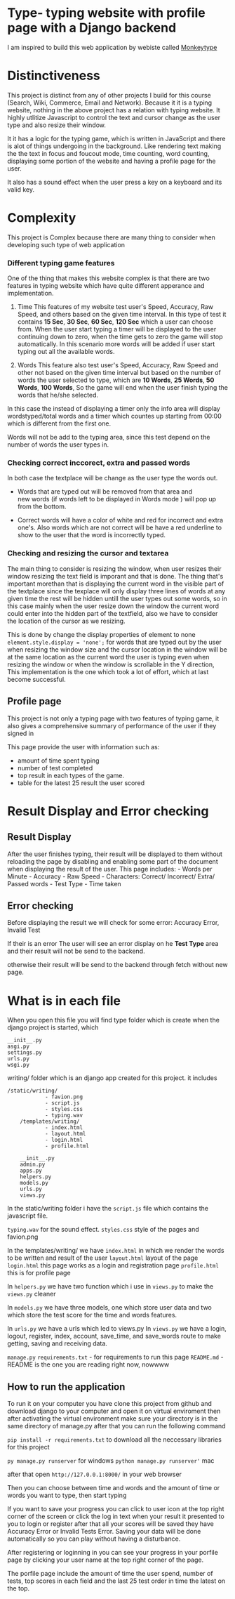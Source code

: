 # Type- typing website with profile page with a Django backend
I am inspired to build this web application by webiste called [Monkeytype](https://monkeytype.com/)

# Distinctiveness 
This project is distinct from any of other projects I build for this course (Search, Wiki, Commerce, Email and Network). Because it it is a typing website, nothing in the above project has a relation with typing website. It highly utlitize Javascript to control the text and cursor change as the user type and also resize their window.

It it has a logic for the typing game, which is written in JavaScript and there is alot of things undergoing in the background. Like rendering text making the the text in focus and foucout mode, time counting, word counting, displaying some portion of the website and having a profile page for the user.

It also has a sound effect when the user press a key on a keyboard and its valid key.

# Complexity
This project is Complex because there are many thing to consider when developing such type of web application

### Different typing game features
One of the thing that makes this website complex is that there are two features in typing website which have quite different apperance and implementation.

1. Time
This features of my website test user's Speed, Accuracy, Raw Speed, and others based on the given time interval. In this type of test it contains **15 Sec**, **30 Sec**, **60 Sec**, **120 Sec** which a user can choose from. When the user start typing a timer will be displayed to the user continuing down to zero, when the time gets to zero the game will stop automatically. 
In this scenario more words will be added if user start typing out all the available words. 

1. Words
This feature also test user's Speed, Accuracy, Raw Speed and other not based on the given time interval but based on the number of words the user selected to type, which are **10 Words**, **25 Words**, **50 Words**, **100 Words**, So the game will end when the user finish typing the words that he/she selected. 
    
In this case the instead of displaying a timer only the info area will display wordstyped/total words and a timer which countes up starting from 00:00 which is different from the first one. 

Words will not be add to the typing area, since this test depend on the number of words the user types in.

### Checking correct inccorect, extra and passed words
In both case the textplace will be change as the user type the words out.
- Words that are typed out will be removed from that area and  
  new words (if words left to be displayed in Words mode ) will pop up from the bottom. 

- Correct words will have a color of white and red for 
  incorrect  and extra one's. Also words which are not correct will be have a red underline to show to the user that the word is incorrectly typed. 


### Checking and resizing the cursor and textarea
The main thing to consider is resizing the window, when user 
resizes their window resizing the text field is imporant and that is done. The thing that's important morethan that is displaying the current word in the visible part of the textplace since the texplace will only display three lines of words at any given time the rest will be hidden untill the user types out some words, so in this case mainly when the user resize down the window the current word could enter into the hidden part of the textfield, also we have to consider the location of the cursor as we resizing.

This is done by change the display properties of element to none `element.style.display = 'none';` for words that are typed out by the user when resizing the window size and the cursor location in the window will be at the same location as the current word the user is typing even when resizing the window or when the window is scrollable in the Y direction, This implementation is the one which took a lot of effort, which at last become successful.

## Profile page
This project is not only a typing page with two features of typing game, it also gives a comprehensive summary of performance of the user if they signed in

This page provide the user with information such as:
  - amount of time spent typing
  - number of test completed 
  - top result in each types of the game. 
  - table for the latest 25 result the user scored 

# Result Display and Error checking
  ## Result Display
  After the user finishes typing, their result will be displayed to them without reloading the page by disabling and enabling some part of the document when displaying the result of the user.
  This page includes:
    - Words per Minute 
    - Accuracy
    - Raw Speed 
    - Characters: Correct/ Incorrect/ Extra/ Passed  words
    - Test Type
    - Time taken

  ## Error checking 
  Before displaying the result we will check for some error: Accuracy Error, Invalid Test
  
  If their is an error The user will see an error display on he **Test Type** area and their result will not be send to the backend.

  otherwise their result will be send to the backend through fetch without new  page.


# What is in each file
When you open this file you will find
type folder which is create when the django project is started, which      
```   
__init__.py
asgi.py
settings.py
urls.py
wsgi.py
```
   
writing/ folder which is an django app created for this project. it includes
    
```
/static/writing/
            - favion.png
            - script.js
            - styles.css
            - typing.wav 
    /templates/writing/
            - index.html
            - layout.html
            - login.html
            - profile.html

    __init__.py
    admin.py
    apps.py
    helpers.py
    models.py
    urls.py
    views.py
```

In the static/writing folder i have the `script.js` file which contains the javascript file.

`typing.wav` for the sound effect.
`styles.css`  style of the pages
and favion.png 
    

In the templates/writing/ we have `index.html` in which we render the words to be written and result of the user
`layout.html` layout of the page
`login.html` this page works as a login and registration page
`profile.html` this is for profile page 


In `helpers.py` we have two function which i use in `views.py`  to make the `views.py` cleaner

In `models.py` we have three models, one which store user data and two which store the test score for the time and words features.

In `urls.py` we have a urls which led to views.py
In `views.py` we have a login, logout, register, index, account, save_time, and save_words route to make getting, saving and receiving data.


`manage.py`
`requirements.txt` - for requirements to run this page
`README.md` - README is the one you are reading right now, nowwww

## How to run the application 

To run it on your computer you have clone this project from github and download django to your computer and open it on virtual enviroment then after activating the virtual environment make sure your directory is in the same directory of manage.py after that you can run the following command 

`pip install -r requirements.txt` to download all the neccessary libraries for this project

`py manage.py runserver` for windows
`python manage.py runserver'` mac 


after that open `http://127.0.0.1:8000/` in your web browser 

Then you can choose between time and words and the amount of time or words you want to type, then start typing

If you want to save your progress you can click to user icon at the top right corner of the screen or click the log in text when your result it presented to you to login or register after that all your scores will be saved they have Accuracy Error or Invalid Tests Error. Saving your data will be done automatically so you can play without having a disturbance.



After registering or loginning in you can see your progress in your porfile page by clicking your user name at the top right corner of the page.


The porfile page include the amount of time the user spend, number of tests,
top scores in each field and the last 25 test order in time the latest on the top.
